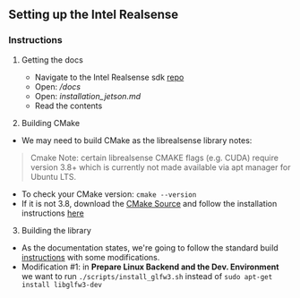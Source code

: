 ## Setting up the Intel Realsense






### Instructions
1. Getting the docs
    * Navigate to the Intel Realsense sdk [repo][1]
    * Open: */docs*
    * Open: *installation_jetson.md*
    * Read the contents

2. Building CMake
  * We may need to build CMake as the librealsense library notes:

  > Cmake Note: certain librealsense CMAKE flags (e.g. CUDA) require version 3.8+ which is currently not made available via apt manager for Ubuntu LTS.

  * To check your CMake version: `cmake --version`
  * If it is not 3.8, download the [CMake Source][3] and follow the installation instructions [here][4]

3. Building the library
  * As the documentation states, we're going to follow the standard build [instructions][5] with some modifications.
  * Modification #1: in **Prepare Linux Backend and the Dev. Environment** we want to run `./scripts/install_glfw3.sh` instead of `sudo apt-get install libglfw3-dev`






[1]:https://github.com/IntelRealSense/librealsense
[2]:https://github.com/IntelRealSense/librealsense/blob/master/doc/installation.md
[3]:https://cmake.org/download/
[4]:https://cmake.org/install/
[5]:https://github.com/IntelRealSense/librealsense/blob/master/doc/installation.md
